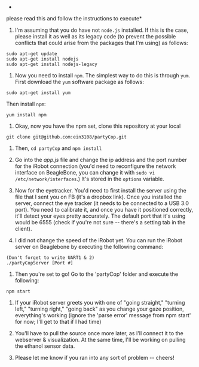 *
please read this and follow the instructions to execute*

1. I'm assuming that you do have not `node.js` installed. If this is the case, please install it as well as its legacy code (to prevent the possible conflicts that could arise from the packages that I'm using) as follows:
  ```
  sudo apt-get update
  sudo apt-get install nodejs
  sudo apt-get install nodejs-legacy
  ```

1. Now you need to install `npm`. The simplest way to do this is through `yum`. First download the `yum` software package as follows:

  ```
  sudo apt-get install yum
  ```

  Then install `npm`:
  ```
  yum install npm
  ```

1. Okay, now you have the npm set, clone this repository at your local
  ```
  git clone git@github.com:ein3108/partyCop.git
  ```

1. Then, `cd partyCop` and `npm install`

1. Go into the *app.js* file and change the ip address and the port number for the iRobot connection (you'd need to reconfigure the network interface on BeagleBone, you can change it with `sudo vi /etc/network/interfaces`.) It's stored in the `options` variable. 

1. Now for the eyetracker. You'd need to first install the server using the file that I sent you on FB (it's a dropbox link). Once you installed the server, connect the eye tracker (it needs to be connected to a USB 3.0 port). You need to calibrate it, and once you have it positioned correctly, it'll detect your eyes pretty accurately. The default port that it's using would be 6555 (check if you're not sure -- there's a setting tab in the client). 

1. I did not change the speed of the iRobot yet. You can run the iRobot server on Beaglebone by executing the following command:
  ```
  (Don't forget to write UART1 & 2)
  ./partyCopServer [Port #]
  ```

1. Then you're set to go! Go to the 'partyCop' folder and execute the following:
  ```
  npm start
  ```

1. If your iRobot server greets you with one of "going straight," "turning left," "turning right," "going back"  as you change your gaze position, everything's working (ignore the 'parse error' message from npm start' for now; I'll get to that if I had time)

1. You'll have to pull the source once more later, as I'll connect it to the webserver & visualization. At the same time, I'll be working on pulling the ethanol sensor data.

1. Please let me know if you ran into any sort of problem -- cheers!

